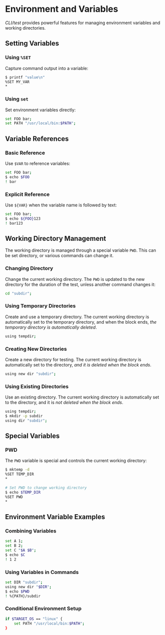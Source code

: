 # Environment and Variables

*CLI/test* provides powerful features for managing environment variables and working directories.

## Setting Variables

### Using `%SET`

Capture command output into a variable:

```bash session
$ printf "value\n"
%SET MY_VAR
*
```

### Using `set`

Set environment variables directly:

```bash session
set FOO bar;
set PATH "/usr/local/bin:$PATH";
```

## Variable References

### Basic Reference

Use `$VAR` to reference variables:

```bash session
set FOO bar;
$ echo $FOO
! bar
```

### Explicit Reference

Use `${VAR}` when the variable name is followed by text:

```bash session
set FOO bar;
$ echo ${FOO}123
! bar123
```

## Working Directory Management

The working directory is managed through a special variable `PWD`. This can be set directory, or various commands can change it.

### Changing Directory

Change the current working directory. The `PWD` is updated to the new directory for the duration of the test, unless another command changes it:

```bash session
cd "subdir";
```

### Using Temporary Directories

Create and use a temporary directory. The current working directory is automatically set to the temporary directory, and when the block ends, *the temporary directory is automatically deleted*.

```bash session
using tempdir;
```

### Creating New Directories

Create a new directory for testing. The current working directory is automatically set to the directory, *and it is deleted when the block ends*.

```bash session
using new dir "subdir";
```

### Using Existing Directories

Use an existing directory. The current working directory is automatically set to the directory, and it is *not deleted when the block ends*.

```bash session
using tempdir;
$ mkdir -p subdir
using dir "subdir";
```

## Special Variables

### PWD

The `PWD` variable is special and controls the current working directory:

```bash session
$ mktemp -d
%SET TEMP_DIR
*

# Set PWD to change working directory
$ echo $TEMP_DIR
%SET PWD
*
```

## Environment Variable Examples

### Combining Variables

```bash session
set A 1;
set B 2;
set C "$A $B";
$ echo $C
! 1 2
```

### Using Variables in Commands

```bash session
set DIR "subdir";
using new dir "$DIR";
$ echo $PWD
! %{PATH}/subdir
```

### Conditional Environment Setup

```bash session
if $TARGET_OS == "linux" {
    set PATH "/usr/local/bin:$PATH";
}
```
